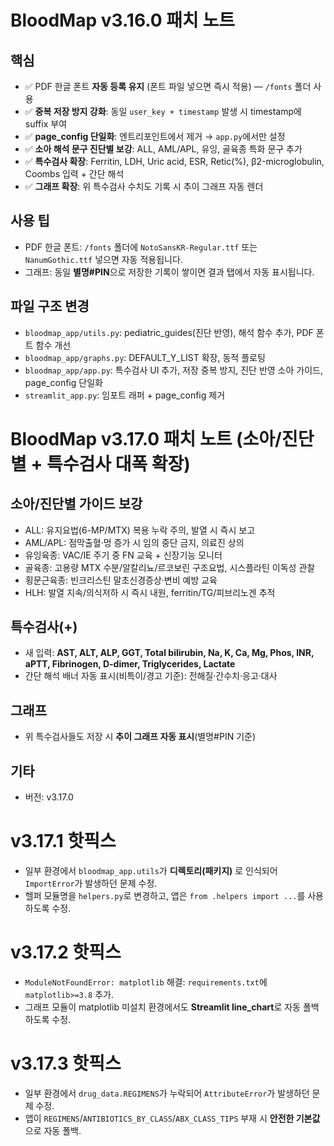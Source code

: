 # BloodMap v3.16.0 패치 노트

## 핵심
- ✅ PDF 한글 폰트 **자동 등록 유지** (폰트 파일 넣으면 즉시 적용) — `/fonts` 폴더 사용
- ✅ **중복 저장 방지 강화**: 동일 `user_key + timestamp` 발생 시 timestamp에 suffix 부여
- ✅ **page_config 단일화**: 엔트리포인트에서 제거 → `app.py`에서만 설정
- ✅ **소아 해석 문구 진단별 보강**: ALL, AML/APL, 유잉, 골육종 특화 문구 추가
- ✅ **특수검사 확장**: Ferritin, LDH, Uric acid, ESR, Retic(%), β2-microglobulin, Coombs 입력 + 간단 해석
- ✅ **그래프 확장**: 위 특수검사 수치도 기록 시 추이 그래프 자동 렌더

## 사용 팁
- PDF 한글 폰트: `/fonts` 폴더에 `NotoSansKR-Regular.ttf` 또는 `NanumGothic.ttf` 넣으면 자동 적용됩니다.
- 그래프: 동일 **별명#PIN**으로 저장한 기록이 쌓이면 결과 탭에서 자동 표시됩니다.

## 파일 구조 변경
- `bloodmap_app/utils.py`: pediatric_guides(진단 반영), 해석 함수 추가, PDF 폰트 함수 개선
- `bloodmap_app/graphs.py`: DEFAULT_Y_LIST 확장, 동적 플로팅
- `bloodmap_app/app.py`: 특수검사 UI 추가, 저장 중복 방지, 진단 반영 소아 가이드, page_config 단일화
- `streamlit_app.py`: 임포트 래퍼 + page_config 제거


# BloodMap v3.17.0 패치 노트 (소아/진단별 + 특수검사 대폭 확장)

## 소아/진단별 가이드 보강
- ALL: 유지요법(6-MP/MTX) 복용 누락 주의, 발열 시 즉시 보고
- AML/APL: 점막출혈·멍 증가 시 임의 중단 금지, 의료진 상의
- 유잉육종: VAC/IE 주기 중 FN 교육 + 신장기능 모니터
- 골육종: 고용량 MTX 수분/알칼리뇨/르코보린 구조요법, 시스플라틴 이독성 관찰
- 횡문근육종: 빈크리스틴 말초신경증상·변비 예방 교육
- HLH: 발열 지속/의식저하 시 즉시 내원, ferritin/TG/피브리노겐 추적

## 특수검사(+)
- 새 입력: **AST, ALT, ALP, GGT, Total bilirubin, Na, K, Ca, Mg, Phos, INR, aPTT, Fibrinogen, D-dimer, Triglycerides, Lactate**
- 간단 해석 배너 자동 표시(비특이/경고 기준): 전해질·간수치·응고·대사

## 그래프
- 위 특수검사들도 저장 시 **추이 그래프 자동 표시**(별명#PIN 기준)

## 기타
- 버전: v3.17.0


# v3.17.1 핫픽스
- 일부 환경에서 `bloodmap_app.utils`가 **디렉토리(패키지)** 로 인식되어 `ImportError`가 발생하던 문제 수정.
- 헬퍼 모듈명을 `helpers.py`로 변경하고, 앱은 `from .helpers import ...`를 사용하도록 수정.


# v3.17.2 핫픽스
- `ModuleNotFoundError: matplotlib` 해결: `requirements.txt`에 `matplotlib>=3.8` 추가.
- 그래프 모듈이 matplotlib 미설치 환경에서도 **Streamlit line_chart**로 자동 폴백하도록 수정.


# v3.17.3 핫픽스
- 일부 환경에서 `drug_data.REGIMENS`가 누락되어 `AttributeError`가 발생하던 문제 수정.
- 앱이 `REGIMENS`/`ANTIBIOTICS_BY_CLASS`/`ABX_CLASS_TIPS` 부재 시 **안전한 기본값**으로 자동 폴백.
